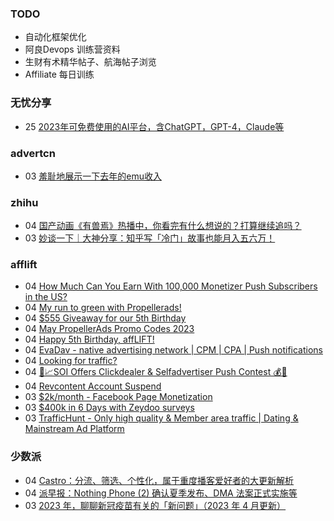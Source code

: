 ### TODO
-  自动化框架优化
-  阿良Devops 训练营资料
-  生财有术精华帖子、航海帖子浏览
-  Affiliate 每日训练

### 无忧分享
<!-- ruyo:START -->
-  25 [2023年可免费使用的AI平台，含ChatGPT，GPT-4，Claude等](https://51.ruyo.net/18350.html)<!-- ruyo:END -->

### advertcn
<!-- advertcn:START -->
-  03 [羞耻地展示一下去年的emu收入](https://www.advertcn.com/forum.php?mod=viewthread&tid=110180)<!-- advertcn:END -->

### zhihu
<!-- zhihu:START -->
-  04 [国产动画《有兽焉》热播中，你看完有什么想说的？打算继续追吗？](http://www.zhihu.com/question/595128595/answer/2995312664?utm_campaign=rss&utm_medium=rss&utm_source=rss&utm_content=title)
-  03 [妙谈一下｜大神分享：知乎写「冷门」故事也能月入五六万！](http://zhuanlan.zhihu.com/p/625146576?utm_campaign=rss&utm_medium=rss&utm_source=rss&utm_content=title)<!-- zhihu:END -->

### afflift
<!-- afflift:START -->
-  04 [How Much Can You Earn With 100,000 Monetizer Push Subscribers in the US?](https://afflift.com/f/threads/how-much-can-you-earn-with-100-000-monetizer-push-subscribers-in-the-us.10852/)
-  04 [My run to green with Propellerads!](https://afflift.com/f/threads/my-run-to-green-with-propellerads.10440/)
-  04 [$555 Giveaway for our 5th Birthday](https://afflift.com/f/threads/555-giveaway-for-our-5th-birthday.10855/)
-  04 [May PropellerAds Promo Codes 2023](https://afflift.com/f/threads/may-propellerads-promo-codes-2023.10871/)
-  04 [Happy 5th Birthday, affLIFT!](https://afflift.com/f/threads/happy-5th-birthday-afflift.10842/)
-  04 [EvaDav - native advertising network | CPM | CPA | Push notifications](https://afflift.com/f/threads/evadav-native-advertising-network-cpm-cpa-push-notifications.1501/)
-  04 [Looking for traffic?](https://afflift.com/f/threads/looking-for-traffic.10866/)
-  04 [🚀📈SOI Offers Clickdealer &amp; Selfadvertiser Push Contest  💰🤑](https://afflift.com/f/threads/%F0%9F%9A%80%F0%9F%93%88soi-offers-clickdealer-selfadvertiser-push-contest-%F0%9F%92%B0%F0%9F%A4%91.10846/)
-  04 [Revcontent Account Suspend](https://afflift.com/f/threads/revcontent-account-suspend.10833/)
-  03 [$2k/month - Facebook Page Monetization](https://afflift.com/f/threads/2k-month-facebook-page-monetization.10637/)
-  03 [$400k in 6 Days with Zeydoo surveys](https://afflift.com/f/threads/400k-in-6-days-with-zeydoo-surveys.10856/)
-  03 [TrafficHunt - Only high quality &amp; Member area traffic | Dating &amp; Mainstream Ad Platform](https://afflift.com/f/threads/traffichunt-only-high-quality-member-area-traffic-dating-mainstream-ad-platform.10862/)<!-- afflift:END -->

### 少数派
<!-- sspai:START -->
-  04 [Castro：分流、筛选、个性化，属于重度播客爱好者的大更新解析](https://sspai.com/post/79551)
-  04 [派早报：Nothing Phone &lpar;2&rpar; 确认夏季发布、DMA 法案正式实施等](https://sspai.com/post/79550)
-  03 [2023 年，聊聊新冠疫苗有关的「新问题」（2023 年 4 月更新）](https://sspai.com/post/78146)<!-- sspai:END -->
